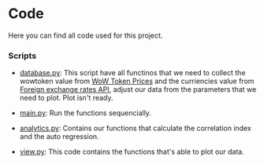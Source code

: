 # Code

Here you can find all code used for this project.

### Scripts
- [database.py](database.py): 
This script have all functinos that we need to collect the wowtoken value from [WoW Token Prices](https://wowtokenprices.com) and the curriencies value from [Foreign exchange rates API](https://ratesapi.io), adjust our data from the parameters that we need to plot. Plot isn't ready.

- [main.py](main.py): 
Run the functions sequencially.
- [analytics.py](analytics.py): 
Contains our functions that calculate the correlation index and the auto regression.

- [view.py](view.py): 
This code contains the functions that's able to plot our data.